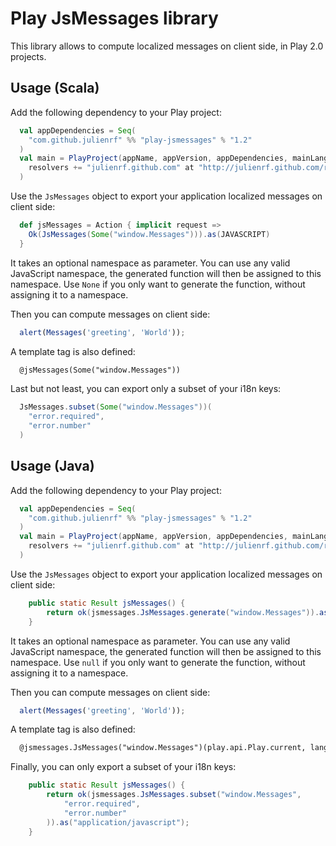 # Play JsMessages library

This library allows to compute localized messages on client side, in Play 2.0 projects.

## Usage (Scala)

Add the following dependency to your Play project:

```scala
  val appDependencies = Seq(
    "com.github.julienrf" %% "play-jsmessages" % "1.2"
  )
  val main = PlayProject(appName, appVersion, appDependencies, mainLang = SCALA).settings(
    resolvers += "julienrf.github.com" at "http://julienrf.github.com/repo/"
  )
```

Use the `JsMessages` object to export your application localized messages on client side:

```scala
  def jsMessages = Action { implicit request =>
    Ok(JsMessages(Some("window.Messages"))).as(JAVASCRIPT)
  }
```

It takes an optional namespace as parameter. You can use any valid JavaScript namespace, the generated function will then be assigned to this namespace. Use `None` if you only want to generate the function, without assigning it to a namespace.

Then you can compute messages on client side:

```javascript
  alert(Messages('greeting', 'World'));
```

A template tag is also defined:

```html
  @jsMessages(Some("window.Messages"))
```

Last but not least, you can export only a subset of your i18n keys:

```scala
  JsMessages.subset(Some("window.Messages"))(
    "error.required",
    "error.number"
  )
```

## Usage (Java)

Add the following dependency to your Play project:

```scala
  val appDependencies = Seq(
    "com.github.julienrf" %% "play-jsmessages" % "1.2"
  )
  val main = PlayProject(appName, appVersion, appDependencies, mainLang = JAVA).settings(
    resolvers += "julienrf.github.com" at "http://julienrf.github.com/repo/"
  )
```

Use the `JsMessages` object to export your application localized messages on client side:

```java
    public static Result jsMessages() {
        return ok(jsmessages.JsMessages.generate("window.Messages")).as("application/javascript");
    }
```

It takes an optional namespace as parameter. You can use any valid JavaScript namespace, the generated function will then be assigned to this namespace. Use `null` if you only want to generate the function, without assigning it to a namespace.

Then you can compute messages on client side:

```javascript
  alert(Messages('greeting', 'World'));
```

A template tag is also defined:

```html
  @jsmessages.JsMessages("window.Messages")(play.api.Play.current, lang)
```

Finally, you can only export a subset of your i18n keys:

```java
    public static Result jsMessages() {
        return ok(jsmessages.JsMessages.subset("window.Messages",
            "error.required",
            "error.number"
        )).as("application/javascript");
    }
```